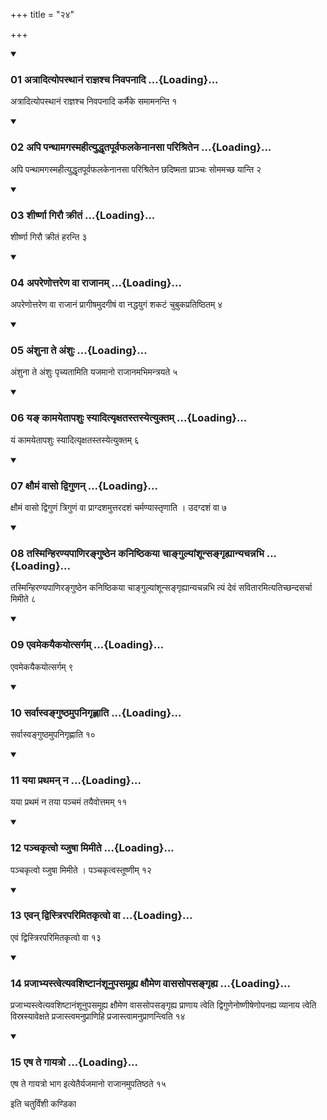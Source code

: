 +++
title = "२४"

+++

<div class="js_include" includetitle="true" newlevelforh1="3" unfilled="" url="/vedAH_yajuH/taittirIyam/sUtram/ApastambaH/shrautam/vishvAsa-prastutiH/10/24/01_atrAdityopasthAnaM_rAjnashcha_nivapanAdi.md">
<details open><summary><h3>01 अत्रादित्योपस्थानं राज्ञश्च निवपनादि ...{Loading}...</h3></summary>

अत्रादित्योपस्थानं राज्ञश्च निवपनादि कर्मैके समामनन्ति १
</details>
</div>


<div class="js_include" includetitle="true" newlevelforh1="3" unfilled="" url="/vedAH_yajuH/taittirIyam/sUtram/ApastambaH/shrautam/vishvAsa-prastutiH/10/24/02_api_panthAmagasmahItyuddhRtapUrvaphalakenAnasA_parishritena.md">
<details open><summary><h3>02 अपि पन्थामगस्महीत्युद्धृतपूर्वफलकेनानसा परिश्रितेन ...{Loading}...</h3></summary>

अपि पन्थामगस्महीत्युद्धृतपूर्वफलकेनानसा परिश्रितेन छदिष्मता प्राञ्चः सोममच्छ यान्ति २
</details>
</div>


<div class="js_include" includetitle="true" newlevelforh1="3" unfilled="" url="/vedAH_yajuH/taittirIyam/sUtram/ApastambaH/shrautam/vishvAsa-prastutiH/10/24/03_shIrShNA_girau_krItaM.md">
<details open><summary><h3>03 शीर्ष्णा गिरौ क्रीतं ...{Loading}...</h3></summary>

शीर्ष्णा गिरौ क्रीतं हरन्ति ३
</details>
</div>


<div class="js_include" includetitle="true" newlevelforh1="3" unfilled="" url="/vedAH_yajuH/taittirIyam/sUtram/ApastambaH/shrautam/vishvAsa-prastutiH/10/24/04_apareNottareNa_vA_rAjAnam.md">
<details open><summary><h3>04 अपरेणोत्तरेण वा राजानम् ...{Loading}...</h3></summary>

अपरेणोत्तरेण वा राजानं प्रागीषमुदगीषं वा नद्धयुगं शकटं चुबुकप्रतिष्ठितम् ४
</details>
</div>


<div class="js_include" includetitle="true" newlevelforh1="3" unfilled="" url="/vedAH_yajuH/taittirIyam/sUtram/ApastambaH/shrautam/vishvAsa-prastutiH/10/24/05_aMshunA_te_aMshuH.md">
<details open><summary><h3>05 अंशुना ते अंशुः ...{Loading}...</h3></summary>

अंशुना ते अंशुः पृच्यतामिति यजमानो राजानमभिमन्त्रयते ५
</details>
</div>


<div class="js_include" includetitle="true" newlevelforh1="3" unfilled="" url="/vedAH_yajuH/taittirIyam/sUtram/ApastambaH/shrautam/vishvAsa-prastutiH/10/24/06_ya~N_kAmayetApashuH_syAdityRxatastasyetyuktam.md">
<details open><summary><h3>06 यङ् कामयेतापशुः स्यादित्यृक्षतस्तस्येत्युक्तम् ...{Loading}...</h3></summary>

यं कामयेतापशुः स्यादित्यृक्षतस्तस्येत्युक्तम् ६
</details>
</div>


<div class="js_include" includetitle="true" newlevelforh1="3" unfilled="" url="/vedAH_yajuH/taittirIyam/sUtram/ApastambaH/shrautam/vishvAsa-prastutiH/10/24/07_xaumaM_vAso_dviguNan.md">
<details open><summary><h3>07 क्षौमं वासो द्विगुणन् ...{Loading}...</h3></summary>

क्षौमं वासो द्विगुणं त्रिगुणं वा प्राग्दशमुत्तरदशं चर्मण्यास्तृणाति । उदग्दशं वा ७
</details>
</div>


<div class="js_include" includetitle="true" newlevelforh1="3" unfilled="" url="/vedAH_yajuH/taittirIyam/sUtram/ApastambaH/shrautam/vishvAsa-prastutiH/10/24/08_tasminhiraNyapANiranguShThena_kaniShThikayA_chAngulyAMshUnsangRhyAnyachannabhi.md">
<details open><summary><h3>08 तस्मिन्हिरण्यपाणिरङ्गुष्ठेन कनिष्ठिकया चाङ्गुल्यांशून्सङ्गृह्यान्यचन्नभि ...{Loading}...</h3></summary>

तस्मिन्हिरण्यपाणिरङ्गुष्ठेन कनिष्ठिकया चाङ्गुल्यांशून्सङ्गृह्यान्यचन्नभि त्यं देवं सवितारमित्यतिच्छन्दसर्चा मिमीते ८
</details>
</div>


<div class="js_include" includetitle="true" newlevelforh1="3" unfilled="" url="/vedAH_yajuH/taittirIyam/sUtram/ApastambaH/shrautam/vishvAsa-prastutiH/10/24/09_evamekayaikayotsargam.md">
<details open><summary><h3>09 एवमेकयैकयोत्सर्गम् ...{Loading}...</h3></summary>

एवमेकयैकयोत्सर्गम् ९
</details>
</div>


<div class="js_include" includetitle="true" newlevelforh1="3" unfilled="" url="/vedAH_yajuH/taittirIyam/sUtram/ApastambaH/shrautam/vishvAsa-prastutiH/10/24/10_sarvAsvanguShThamupanigRhNAti.md">
<details open><summary><h3>10 सर्वास्वङ्गुष्ठमुपनिगृह्णाति ...{Loading}...</h3></summary>

सर्वास्वङ्गुष्ठमुपनिगृह्णाति १०
</details>
</div>


<div class="js_include" includetitle="true" newlevelforh1="3" unfilled="" url="/vedAH_yajuH/taittirIyam/sUtram/ApastambaH/shrautam/vishvAsa-prastutiH/10/24/11_yayA_prathaman_na.md">
<details open><summary><h3>11 यया प्रथमन् न ...{Loading}...</h3></summary>

यया प्रथमं न तया पञ्चमं तयैवोत्तमम् ११
</details>
</div>


<div class="js_include" includetitle="true" newlevelforh1="3" unfilled="" url="/vedAH_yajuH/taittirIyam/sUtram/ApastambaH/shrautam/vishvAsa-prastutiH/10/24/12_panchakRtvo_yjuShA_mimIte.md">
<details open><summary><h3>12 पञ्चकृत्वो य्जुषा मिमीते ...{Loading}...</h3></summary>

पञ्चकृत्वो य्जुषा मिमीते । पञ्चकृत्वस्तूष्णीम् १२
</details>
</div>


<div class="js_include" includetitle="true" newlevelforh1="3" unfilled="" url="/vedAH_yajuH/taittirIyam/sUtram/ApastambaH/shrautam/vishvAsa-prastutiH/10/24/13_evan_dvistriraparimitakRtvo_vA.md">
<details open><summary><h3>13 एवन् द्विस्त्रिरपरिमितकृत्वो वा ...{Loading}...</h3></summary>

एवं द्विस्त्रिरपरिमितकृत्वो वा १३
</details>
</div>


<div class="js_include" includetitle="true" newlevelforh1="3" unfilled="" url="/vedAH_yajuH/taittirIyam/sUtram/ApastambaH/shrautam/vishvAsa-prastutiH/10/24/14_prajAbhyastvetyavashiShTAnaMshUnupasamUhya_xaumeNa_vAsasopasangRhya.md">
<details open><summary><h3>14 प्रजाभ्यस्त्वेत्यवशिष्टानंशूनुपसमूह्य क्षौमेण वाससोपसङ्गृह्य ...{Loading}...</h3></summary>

प्रजाभ्यस्त्वेत्यवशिष्टानंशूनुपसमूह्य क्षौमेण वाससोपसङ्गृह्य प्राणाय त्वेति द्विगुणेनोष्णीषेणोपनह्य व्यानाय त्वेति विस्रस्यावेक्षते प्रजास्त्वमनुप्राणिहि प्रजास्त्वामनुप्राणन्त्विति १४
</details>
</div>


<div class="js_include" includetitle="true" newlevelforh1="3" unfilled="" url="/vedAH_yajuH/taittirIyam/sUtram/ApastambaH/shrautam/vishvAsa-prastutiH/10/24/15_eSha_te_gAyatro.md">
<details open><summary><h3>15 एष ते गायत्रो ...{Loading}...</h3></summary>

एष ते गायत्रो भाग इत्येतैर्यजमानो राजानमुपतिष्ठते १५
</details>
</div>



  
इति चतुर्विंशी कण्डिका 
